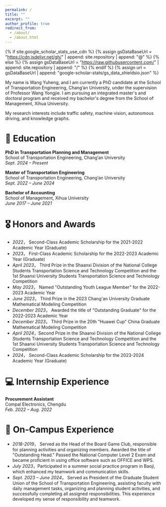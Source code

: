 ```yaml
---
permalink: /
title: ""
excerpt: ""
author_profile: true
redirect_from: 
  - /about/
  - /about.html
---
```


{% if site.google_scholar_stats_use_cdn %}
{% assign gsDataBaseUrl = "https://cdn.jsdelivr.net/gh/" | append: site.repository | append: "@" %}
{% else %}
{% assign gsDataBaseUrl = "https://raw.githubusercontent.com/" | append: site.repository | append: "/" %}
{% endif %}
{% assign url = gsDataBaseUrl | append: "google-scholar-stats/gs_data_shieldsio.json" %}

<span class='anchor' id='about-me'></span>

My name is Wang Yuheng, and I am currently a PhD candidate at the School of Transportation Engineering, Chang’an University, under the supervision of Professor Wang Yongjie. I am pursuing an integrated master's and doctoral program and received my bachelor's degree from the School of Management, Xihua University.

My research interests include traffic safety, machine vision, autonomous driving, and knowledge graphs.


# 📖 Education
**PhD in Transportation Planning and Management**  
School of Transportation Engineering, Chang’an University  
*Sept. 2024 – Present*

**Master of Transportation Engineering**  
School of Transportation Engineering, Chang’an University  
*Sept. 2022 – June 2024*

**Bachelor of Accounting**  
School of Management, Xihua University  
*June 2017 – June 2021*

# 🎖 Honors and Awards
- *2022*， Second-Class Academic Scholarship for the 2021-2022 Academic Year (Graduate)
- *2023*， First-Class Academic Scholarship for the 2022-2023 Academic Year (Graduate)
- *April 2023*， Third Prize in the Shaanxi Division of the National College Students Transportation Science and Technology Competition and the 1st Shaanxi University Students Transportation Science and Technology Competition
- *May 2023*， Named "Outstanding Youth League Member" for the 2022-2023 Academic Year
- *June 2023*， Third Prize in the 2023 Chang'an University Graduate Mathematical Modeling Competition
- *December 2023*， Awarded the title of "Outstanding Graduate" for the 2022-2023 Academic Year
- *December 2023*， Third Prize in the 20th "Huawei Cup" China Graduate Mathematical Modeling Competition
- *April 2024*，Second Prize in the Shaanxi Division of the National College Students Transportation Science and Technology Competition and the 1st Shaanxi University Students Transportation Science and Technology Competition
- *2024*， Second-Class Academic Scholarship for the 2023-2024 Academic Year (Graduate)

# 💻 Internship Experience

**Procurement Assistant**  
Compal Electronics, Chengdu  
*Feb. 2022 – Aug. 2022*

# 💬 On-Campus Experience

- *2018-2019*， Served as the Head of the Board Game Club, responsible for planning activities and organizing members. Awarded the title of "Outstanding Head." Passed the National Computer Level 2 Exam and became proficient in using office software such as OFFICE and WPS.
- *July 2023*，Participated in a summer social practice program in Baoji, which enhanced my teamwork and communication skills.
- *Sept. 2023 – June 2024*， Served as President of the Graduate Student Union of the School of Transportation Engineering, assisting faculty with daily management tasks, organizing and planning student activities, and successfully completing all assigned responsibilities. This experience developed my sense of responsibility and teamwork.

